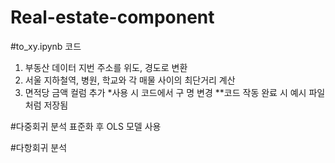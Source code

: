 # Real-estate-component

#to_xy.ipynb 코드
1. 부동산 데이터 지번 주소를 위도, 경도로 변환
2. 서울 지하철역, 병원, 학교와 각 매물 사이의 최단거리 계산
3. 면적당 금액 컬럼 추가
*사용 시 코드에서 구 명 변경
**코드 작동 완료 시 예시 파일처럼 저장됨

#다중회귀 분석
표준화 후 OLS 모델 사용

#다항회귀 분석
